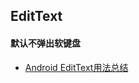 ## EditText
#### 默认不弹出软键盘
- [Android EditText用法总结](https://www.jianshu.com/p/bb7667294816)
<activity 
    android:name=".MainActivity"
    android:windowSoftInputMode="adjustUnspecified|stateHidden"/>